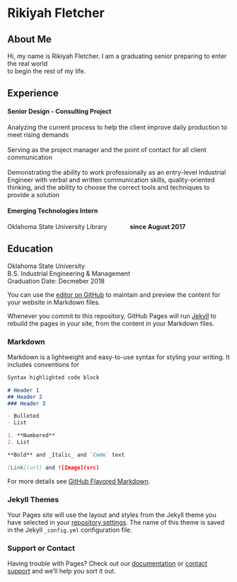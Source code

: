 # **Rikiyah Fletcher**

## **About Me**
Hi, my name is Rikiyah Fletcher. I am a graduating senior preparing to enter the real world <br />
to begin the rest of my life.  

## **Experience**

#### Senior Design - Consulting Project
Analyzing the current process to help the client improve daily production to meet rising demands <br />
<br/>
Serving as the project manager and the point of contact for all client communication <br />
<br/>
Demonstrating the ability to work professionally as an entry-level Industrial Engineer with verbal and written communication skills, quality-oriented thinking, and the ability to choose the correct tools and techniques to provide a solution <br />


#### Emerging Technologies Intern <br />
Oklahoma State University Library &nbsp;&nbsp;&nbsp;&nbsp;&emsp;&emsp; **since August 2017**


## **Education**
Oklahoma State University <br/>
B.S. Industrial Engineering & Management <br />
Graduation Date: Decmeber 2018 <br />

You can use the [editor on GitHub](https://github.com/rikiyahf/Fletcher_Fall18_Resume/edit/master/README.md) to maintain and preview the content for your website in Markdown files.

Whenever you commit to this repository, GitHub Pages will run [Jekyll](https://jekyllrb.com/) to rebuild the pages in your site, from the content in your Markdown files.

### Markdown

Markdown is a lightweight and easy-to-use syntax for styling your writing. It includes conventions for

```markdown
Syntax highlighted code block

# Header 1
## Header 2
### Header 3

- Bulleted
- List

1. **Numbered**
2. List

**Bold** and _Italic_ and `Code` text

[Link](url) and ![Image](src)
```

For more details see [GitHub Flavored Markdown](https://guides.github.com/features/mastering-markdown/).

### Jekyll Themes

Your Pages site will use the layout and styles from the Jekyll theme you have selected in your [repository settings](https://github.com/rikiyahf/Fletcher_Fall18_Resume/settings). The name of this theme is saved in the Jekyll `_config.yml` configuration file.

### Support or Contact

Having trouble with Pages? Check out our [documentation](https://help.github.com/categories/github-pages-basics/) or [contact support](https://github.com/contact) and we’ll help you sort it out.
